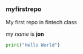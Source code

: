 ### myfirstrepo
My first repo in fintech class


my *name* is **jon**

```python
print("Hello World")
```

